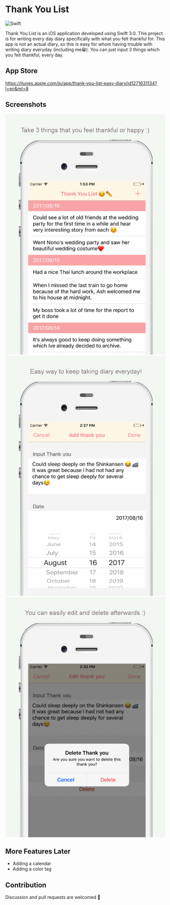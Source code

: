 Thank You List
======

![Swift](https://img.shields.io/badge/Swift-3.0-orange.svg)

Thank You List is an iOS application developed using Swift 3.0. This project is for writing every day diary specifically with what you felt thankful for. This app is not an actual diary, so this is easy for whom having trouble with writing diary everyday (including me😁). You can just input 3 things which you felt thankful, every day.


App Store
----------
https://itunes.apple.com/jp/app/thank-you-list-easy-diary/id1271631134?l=en&mt=8



Screenshots
-----------
![thankYouList](https://github.com/balenaik/thankYouList/blob/master/img/screenshots/3.5-inch%20(iPhone4)-Screenshot1.png?raw=true)
![thankYouList](https://github.com/balenaik/thankYouList/blob/master/img/screenshots/3.5-inch%20(iPhone4)-Screenshot2.png?raw=true)
![thankYouList](https://github.com/balenaik/thankYouList/blob/master/img/screenshots/3.5-inch%20(iPhone4)-Screenshot3.png?raw=true)



More Features Later
--------

* Adding a calendar
* Adding a color tag



Contribution
------------

Discussion and pull requests are welcomed 💖


